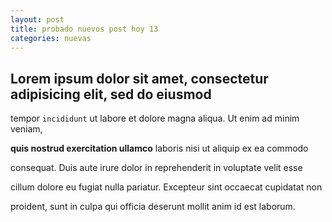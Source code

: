 ```yaml
---
layout: post
title: probado nuevos post hoy 13
categories: nuevas
---
```

## Lorem ipsum dolor sit amet, consectetur adipisicing elit, sed do eiusmod

tempor `incididunt` ut labore et dolore magna aliqua. Ut enim ad minim veniam,

**quis nostrud exercitation ullamco** laboris nisi ut aliquip ex ea commodo

consequat. Duis aute irure dolor in reprehenderit in voluptate velit esse

cillum dolore eu fugiat nulla pariatur. Excepteur sint occaecat cupidatat non

proident, sunt in culpa qui officia deserunt mollit anim id est laborum.
